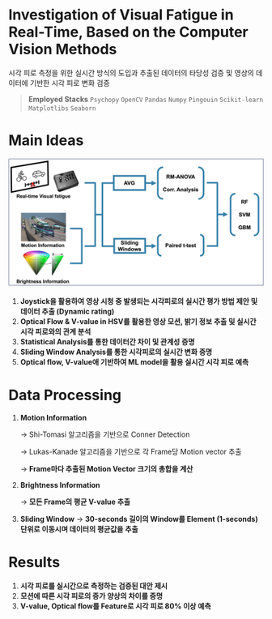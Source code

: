 # Investigation of Visual Fatigue in Real-Time, Based on the Computer Vision Methods

<aside>
시각 피로 측정을 위한 실시간 방식의 도입과 추출된 데이터의 타당성 검증 및 영상의 데이터에 기반한 시각 피로 변화 검증

</aside>

> **Employed Stacks** 
 `Psychopy` `OpenCV` `Pandas` `Numpy` `Pingouin` `Scikit-learn` `Matplotlibs` `Seaborn`
> 

# Main Ideas

![ML.png](Investigation%20of%20Visual%20Fatigue%20in%20Real-Time/ML.png)

1. **Joystick을 활용하여 영상 시청 중 발생되는 시각피로의 실시간 평가 방법 제안 및 데이터 추출 (Dynamic rating)**
2. **Optical Flow & V-value in HSV를 활용한 영상 모션, 밝기 정보 추출 및 실시간 시각 피로와의 관계 분석**
3. **Statistical Analysis를 통한 데이터간 차이 및 관계성 증명** 
4. **Sliding Window Analysis를 통한 시각피로의 실시간 변화 증명**
5. **Optical flow, V-value애 기반하여 ML model을 활용 실시간 시각 피로 예측**

# Data Processing



1. **Motion Information** 
    
    → Shi-Tomasi 알고리즘을 기반으로 Conner Detection 
    
    → Lukas-Kanade 알고리즘을 기반으로 각 Frame당 Motion vector 추출
    
    → **Frame마다 추출된 Motion Vector 크기의 총합을 계산**
    
2. **Brightness Information** 
    
    → **모든 Frame의 평균 V-value 추출**
    
3. **Sliding Window** 
→ **30-seconds 길이의 Window를 Element (1-seconds)단위로 이동시며 데이터의 평균값을 추출**

# Results
1. **시각 피로를 실시간으로 측정하는 검증된 대안 제시**
2. **모션에 따른 시각 피로의 증가 양상의 차이를 증명**
3. **V-value, Optical flow를 Feature로 시각 피로 80% 이상 예측**
